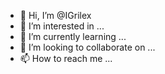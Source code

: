 - 👋 Hi, I’m @IGrilex
- 👀 I’m interested in ...
- 🌱 I’m currently learning ...
- 💞️ I’m looking to collaborate on ...
- 📫 How to reach me ...

<!---
IGrilex/IGrilex is a ✨ special ✨ repository because its `README.md` (this file) appears on your GitHub profile.
You can click the Preview link to take a look at your changes.
--->
